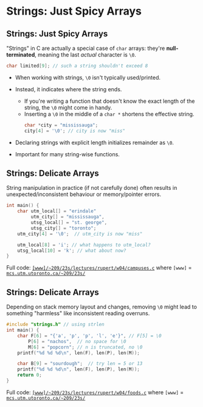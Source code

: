 # Strings: Just Spicy Arrays

## Strings: Just Spicy Arrays

"Strings" in C are actually a special case of `char` arrays: they're **null-terminated**, meaning the last _actual_ character is `\0`.

```c
char limited[9]; // such a string shouldn't exceed 8
```

- When working with strings, `\0` isn't typically used/printed.
- Instead, it indicates where the string ends.

  - If you're writing a function that doesn't know the exact length of the string, the `\0` might come in handy.
  - Inserting a `\0` in the middle of a `char *` shortens the effective string.
    ```c
    char *city = "mississauga";
    city[4] = '\0'; // city is now "miss"
    ```

- Declaring strings with explicit length initializes remainder as `\0`.
- Important for many string-wise functions.

## Strings: Delicate Arrays

String manipulation in practice (if not carefully done) often results in unexpected/inconsistent behaviour or memory/pointer errors.

```c
int main() {
    char utm_local[] = "erindale"
         utm_city[] = "mississauga",
         utsg_local[] = "st. george",
         utsg_city[] = "toronto";
    utm_city[4] = '\0';  // utm_city is now "miss"

    utm_local[8] = 'i'; // what happens to utm_local?
    utsg_local[10] = 'k'; // what about now?
}
```

Full code: [`[www]/~209/23s/lectures/rupert/w04/campuses.c`](https://mcs.utm.utoronto.ca/~209/23s/lectures/rupert/w04/campuses.c)
where `[www]` = [`mcs.utm.utoronto.ca/~209/23s/`](https://mcs.utm.utoronto.ca/~209/23s)

## Strings: Delicate Arrays

Depending on stack memory layout and changes, removing `\0` might lead to something "harmless" like inconsistent reading overruns.

```c
#include "strings.h" // using strlen
int main() {
    char F[6] = "{'a', 'p', 'p', 'l', 'e'}", // F[5] = \0
        P[6] = "nachos",  // no space for \0
        M[6] = "popcorn"; // n is truncated, no \0
    printf("%d %d %d\n", len(F), len(P), len(M));

    char B[9] = "sourdough";  // try len = 5 or 13
    printf("%d %d %d\n", len(F), len(P), len(M));
    return 0;
}
```

Full code: [`[www]/~209/23s/lectures/rupert/w04/foods.c`](https://mcs.utm.utoronto.ca/~209/23s/lectures/rupert/w04//foods.c)
where `[www]` = [`mcs.utm.utoronto.ca/~209/23s/`](https://mcs.utm.utoronto.ca/~209/23s)
